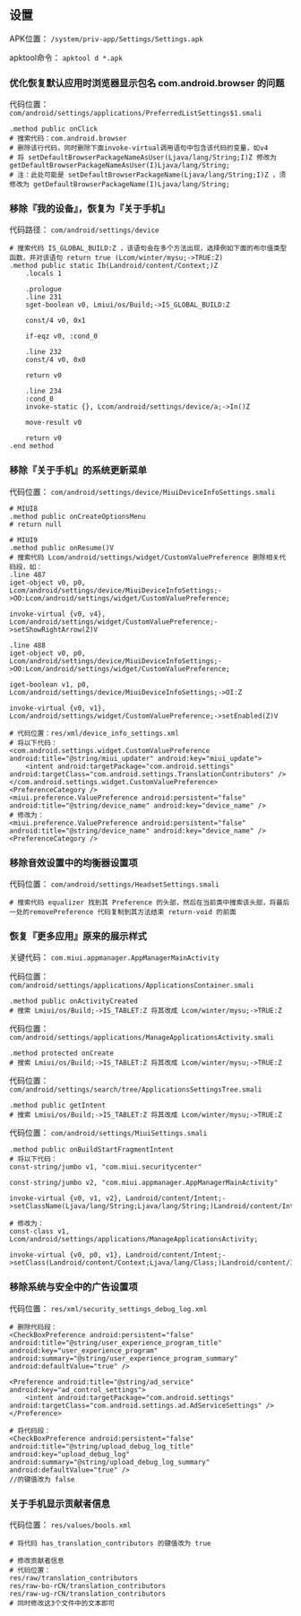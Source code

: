## 设置
APK位置： `/system/priv-app/Settings/Settings.apk`

apktool命令： `apktool d *.apk`

### 优化恢复默认应用时浏览器显示包名 com.android.browser 的问题
代码位置： `com/android/settings/applications/PreferredListSettings$1.smali`
```
.method public onClick
# 搜索代码：com.android.browser
# 删除该行代码，同时删除下面invoke-virtual调用语句中包含该代码的变量，如v4
# 将 setDefaultBrowserPackageNameAsUser(Ljava/lang/String;I)Z 修改为 getDefaultBrowserPackageNameAsUser(I)Ljava/lang/String;
# 注：此处可能是 setDefaultBrowserPackageName(Ljava/lang/String;I)Z ，须修改为 getDefaultBrowserPackageName(I)Ljava/lang/String;
```

### 移除『我的设备』，恢复为『关于手机』
代码路径： `com/android/settings/device`
```
# 搜索代码 IS_GLOBAL_BUILD:Z ，该语句会在多个方法出现，选择例如下面的布尔值类型函数，并对该语句 return true (Lcom/winter/mysu;->TRUE:Z)
.method public static Ib(Landroid/content/Context;)Z
    .locals 1

    .prologue
    .line 231
    sget-boolean v0, Lmiui/os/Build;->IS_GLOBAL_BUILD:Z

    const/4 v0, 0x1

    if-eqz v0, :cond_0

    .line 232
    const/4 v0, 0x0

    return v0

    .line 234
    :cond_0
    invoke-static {}, Lcom/android/settings/device/a;->In()Z

    move-result v0

    return v0
.end method
```

### 移除『关于手机』的系统更新菜单
代码位置： `com/android/settings/device/MiuiDeviceInfoSettings.smali`
```
# MIUI8
.method public onCreateOptionsMenu
# return null

# MIUI9
.method public onResume()V
# 搜索代码 Lcom/android/settings/widget/CustomValuePreference 删除相关代码段，如：
.line 487
iget-object v0, p0, Lcom/android/settings/device/MiuiDeviceInfoSettings;->OO:Lcom/android/settings/widget/CustomValuePreference;

invoke-virtual {v0, v4}, Lcom/android/settings/widget/CustomValuePreference;->setShowRightArrow(Z)V

.line 488
iget-object v0, p0, Lcom/android/settings/device/MiuiDeviceInfoSettings;->OO:Lcom/android/settings/widget/CustomValuePreference;

iget-boolean v1, p0, Lcom/android/settings/device/MiuiDeviceInfoSettings;->OI:Z

invoke-virtual {v0, v1}, Lcom/android/settings/widget/CustomValuePreference;->setEnabled(Z)V

# 代码位置：res/xml/device_info_settings.xml
# 将以下代码：
<com.android.settings.widget.CustomValuePreference android:title="@string/miui_updater" android:key="miui_update">
    <intent android:targetPackage="com.android.settings" android:targetClass="com.android.settings.TranslationContributors" />
</com.android.settings.widget.CustomValuePreference>
<PreferenceCategory />
<miui.preference.ValuePreference android:persistent="false" android:title="@string/device_name" android:key="device_name" />
# 修改为：
<miui.preference.ValuePreference android:persistent="false" android:title="@string/device_name" android:key="device_name" />
<PreferenceCategory />
```

### 移除音效设置中的均衡器设置项
代码位置： `com/android/settings/HeadsetSettings.smali`
```
# 搜索代码 equalizer 找到其 Preference 的头部，然后在当前类中搜索该头部，将最后一处的removePreference 代码复制到其方法结束 return-void 的前面
```

### 恢复『更多应用』原来的展示样式
关键代码： `com.miui.appmanager.AppManagerMainActivity`

代码位置： `com/android/settings/applications/ApplicationsContainer.smali`
```
.method public onActivityCreated
# 搜索 Lmiui/os/Build;->IS_TABLET:Z 将其改成 Lcom/winter/mysu;->TRUE:Z
```
代码位置： `com/android/settings/applications/ManageApplicationsActivity.smali`
```
.method protected onCreate
# 搜索 Lmiui/os/Build;->IS_TABLET:Z 将其改成 Lcom/winter/mysu;->TRUE:Z
```
代码位置： `com/android/settings/search/tree/ApplicationsSettingsTree.smali`
```
.method public getIntent
# 搜索 Lmiui/os/Build;->IS_TABLET:Z 将其改成 Lcom/winter/mysu;->TRUE:Z
```
代码位置： `com/android/settings/MiuiSettings.smali`
```
.method public onBuildStartFragmentIntent
# 将以下代码：
const-string/jumbo v1, "com.miui.securitycenter"

const-string/jumbo v2, "com.miui.appmanager.AppManagerMainActivity"

invoke-virtual {v0, v1, v2}, Landroid/content/Intent;->setClassName(Ljava/lang/String;Ljava/lang/String;)Landroid/content/Intent;

# 修改为：
const-class v1, Lcom/android/settings/applications/ManageApplicationsActivity;

invoke-virtual {v0, p0, v1}, Landroid/content/Intent;->setClass(Landroid/content/Context;Ljava/lang/Class;)Landroid/content/Intent;
```

### 移除系统与安全中的广告设置项

代码位置： `res/xml/security_settings_debug_log.xml`
```
# 删除代码段：
<CheckBoxPreference android:persistent="false" android:title="@string/user_experience_program_title" android:key="user_experience_program" android:summary="@string/user_experience_program_summary" android:defaultValue="true" />

<Preference android:title="@string/ad_service" android:key="ad_control_settings">
	<intent android:targetPackage="com.android.settings" android:targetClass="com.android.settings.ad.AdServiceSettings" />
</Preference>

# 将代码段：
<CheckBoxPreference android:persistent="false" android:title="@string/upload_debug_log_title" android:key="upload_debug_log" android:summary="@string/upload_debug_log_summary" android:defaultValue="true" />
//的键值改为 false
```

### 关于手机显示贡献者信息
代码位置： `res/values/bools.xml`
```
# 将代码 has_translation_contributors 的键值改为 true

# 修改贡献者信息
# 代码位置：
res/raw/translation_contributors
res/raw-bo-rCN/translation_contributors
res/raw-ug-rCN/translation_contributors
# 同时修改这3个文件中的文本即可
```
